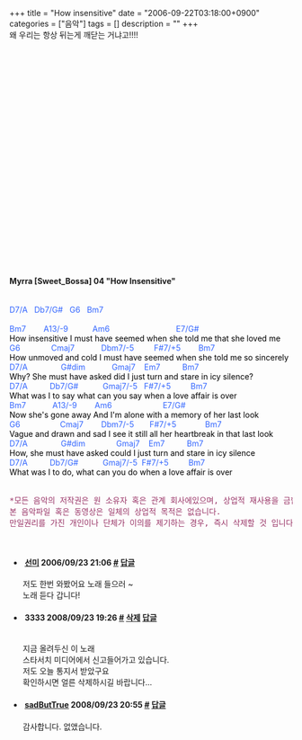 +++
title = "How insensitive"
date = "2006-09-22T03:18:00+0900"
categories = ["음악"]
tags = []
description = ""
+++
<span class="copyright_entry" style="display:block;" title="How insensitive@@**@@http://shed.egloos.com/1418296"></span>왜 우리는 항상 뒤는게 깨닫는 거냐고!!!!
<br>
<!--<embed src="http://babyoilband.com/bossa/Myrra_%5BSweet_Bossa%5D_04-How_Insensitive.mp3" type="audio/mpeg" autostart="1" loop="1">-->
<br>
<br>
<object width="425" height="355"><param name="movie" value="http://www.youtube.com/v/ZSprtHIrXrY&amp;rel=1"><param name="wmode" value="transparent"><embed src="http://www.youtube.com/v/ZSprtHIrXrY&amp;rel=1" type="application/x-shockwave-flash" wmode="transparent" width="425" height="355"></object>
<br>
<br>
<b>Myrra [Sweet_Bossa] 04 "How Insensitive"</b>
<br>
<br>
<br>
<font color="#3366ff">D7/A &nbsp; Db7/G# &nbsp; G6 &nbsp; Bm7</font>
<br>
<br>
<font color="#3366ff">Bm7&nbsp;&nbsp;&nbsp;&nbsp;&nbsp;&nbsp;&nbsp; A13/-9&nbsp;&nbsp;&nbsp;&nbsp;&nbsp;&nbsp;&nbsp;&nbsp;&nbsp;&nbsp; Am6&nbsp;&nbsp;&nbsp;&nbsp;&nbsp;&nbsp;&nbsp;&nbsp;&nbsp;&nbsp;&nbsp;&nbsp;&nbsp;&nbsp;&nbsp;&nbsp;&nbsp;&nbsp;&nbsp;&nbsp;&nbsp;&nbsp;&nbsp;&nbsp;&nbsp;&nbsp;&nbsp;&nbsp;&nbsp; E7/G#<br></font>
<font color="#000000">How insensitive I must have seemed when she told me that she loved me</font>
<br>
<font color="#3366ff">G6&nbsp;&nbsp;&nbsp;&nbsp;&nbsp;&nbsp;&nbsp;&nbsp;&nbsp;&nbsp;&nbsp;&nbsp;&nbsp; Cmaj7&nbsp;&nbsp;&nbsp;&nbsp;&nbsp;&nbsp;&nbsp;&nbsp;&nbsp;&nbsp;&nbsp; Dbm7/-5&nbsp;&nbsp;&nbsp;&nbsp;&nbsp;&nbsp;&nbsp;&nbsp; F#7/+5&nbsp;&nbsp;&nbsp;&nbsp;&nbsp;&nbsp;&nbsp; Bm7<br></font>
<font color="#000000">How unmoved and cold I must have seemed when she told me so sincerely</font>
<br>
<font color="#3366ff">D7/A&nbsp;&nbsp;&nbsp;&nbsp;&nbsp;&nbsp;&nbsp;&nbsp;&nbsp;&nbsp;&nbsp;&nbsp;&nbsp;&nbsp; G#dim&nbsp;&nbsp;&nbsp;&nbsp;&nbsp;&nbsp;&nbsp;&nbsp;&nbsp;&nbsp;&nbsp; Gmaj7&nbsp;&nbsp;&nbsp; Em7&nbsp;&nbsp;&nbsp;&nbsp;&nbsp;&nbsp;&nbsp;&nbsp;&nbsp; Bm7<br></font>
<font color="#000000">Why? She must have asked did I just turn and stare in icy silence?</font>
<br>
<font color="#3366ff">D7/A&nbsp;&nbsp;&nbsp;&nbsp;&nbsp;&nbsp;&nbsp;&nbsp;&nbsp; Db7/G#&nbsp;&nbsp;&nbsp;&nbsp;&nbsp;&nbsp;&nbsp;&nbsp;&nbsp;&nbsp; Gmaj7/-5&nbsp;&nbsp; F#7/+5&nbsp;&nbsp;&nbsp;&nbsp;&nbsp;&nbsp;&nbsp;&nbsp; Bm7<br></font>
<font color="#000000">What was I to say what can you say when a love affair is over</font>
<br>
<font color="#3366ff">Bm7&nbsp;&nbsp;&nbsp;&nbsp;&nbsp;&nbsp;&nbsp;&nbsp;&nbsp;&nbsp;&nbsp; A13/-9&nbsp;&nbsp;&nbsp;&nbsp;&nbsp;&nbsp;&nbsp; Am6&nbsp;&nbsp;&nbsp;&nbsp;&nbsp;&nbsp;&nbsp;&nbsp;&nbsp;&nbsp;&nbsp;&nbsp;&nbsp;&nbsp;&nbsp;&nbsp;&nbsp;&nbsp;&nbsp;&nbsp;&nbsp;&nbsp; E7/G#<br></font>
<font color="#000000">Now she's gone away And I'm alone with a memory of her last look</font>
<br>
<font color="#3366ff">G6&nbsp;&nbsp;&nbsp;&nbsp;&nbsp;&nbsp;&nbsp;&nbsp;&nbsp;&nbsp;&nbsp;&nbsp;&nbsp;&nbsp;&nbsp;&nbsp;&nbsp; Cmaj7&nbsp;&nbsp;&nbsp;&nbsp;&nbsp;&nbsp;&nbsp; Dbm7/-5&nbsp;&nbsp;&nbsp;&nbsp;&nbsp;&nbsp; F#7/+5&nbsp;&nbsp;&nbsp;&nbsp;&nbsp;&nbsp;&nbsp;&nbsp;&nbsp;&nbsp;&nbsp;&nbsp; Bm7<br></font>
<font color="#000000">Vague and drawn and sad I see it still all her heartbreak in that last look</font>
<br>
<font color="#3366ff">D7/A&nbsp;&nbsp;&nbsp;&nbsp;&nbsp;&nbsp;&nbsp;&nbsp;&nbsp;&nbsp;&nbsp;&nbsp;&nbsp;&nbsp; G#dim&nbsp;&nbsp;&nbsp;&nbsp;&nbsp;&nbsp;&nbsp;&nbsp;&nbsp;&nbsp;&nbsp;&nbsp;&nbsp; Gmaj7&nbsp;&nbsp;&nbsp; Em7&nbsp;&nbsp;&nbsp;&nbsp;&nbsp;&nbsp;&nbsp;&nbsp;&nbsp; Bm7<br></font>
<font color="#000000">How, she must have asked could I just turn and stare in icy silence</font>
<br>
<font color="#3366ff">D7/A&nbsp;&nbsp;&nbsp;&nbsp;&nbsp;&nbsp;&nbsp;&nbsp;&nbsp; Db7/G#&nbsp;&nbsp;&nbsp;&nbsp;&nbsp;&nbsp;&nbsp;&nbsp;&nbsp;&nbsp; Gmaj7/-5&nbsp; F#7/+5&nbsp;&nbsp;&nbsp;&nbsp;&nbsp;&nbsp;&nbsp;&nbsp; Bm7<br></font>
<font color="#000000">What was I to do, what can you do when a love affair is over<br><br></font>
<pre><span style="color: rgb(153, 51, 102);">*모든 음악의 저작권은 원 소유자 혹은 관계 회사에있으며, 상업적 재사용을 금합니다. <br>본 음악파일 혹은 동영상은 일체의 상업적 목적은 없습니다. <br>만일권리를 가진 개인이나 단체가 이의를 제기하는 경우, 즉시 삭제할 것 입니다*</span></pre>
<br> 
<!--
       <rdf:RDF xmlns:rdf="http://www.w3.org/1999/02/22-rdf-syntax-ns#"
		    xmlns:dc="http://purl.org/dc/elements/1.1/"
		    xmlns:trackback="http://madskills.com/public/xml/rss/module/trackback/">
       <rdf:Description
	        rdf:about="http://shed.egloos.com/1418296"
	        dc:identifier="http://shed.egloos.com/1418296"
	        dc:title="How insensitive"
	        trackback:ping="http://shed.egloos.com/tb/1418296"/>
       </rdf:RDF>
       -->

<ul><li class="comment_item"> <h4 class="comment_writer_info"> <span class="comment_gravatar"><a href="http://riveruns.egloos.com" title="http://riveruns.egloos.com"><img src="http://profile.egloos.net/null_50.jpg" alt=""></a></span> <span class="comment_writer"><a href="http://riveruns.egloos.com" title="http://riveruns.egloos.com" target="_blank">선미</a></span> <span class="comment_datetime" title="2006/09/23 21:06">2006/09/23 21:06</span> <span class="comment_link"><a name="5431230" href="http://shed.egloos.com/1418296#5431230" title="#">#</a> </span> <span class="comment_admin"> <a href="javascript:;" onclick="replyComment('replyform1418296','1418296','5431230',5,'','http://', '', 'http://shed.egloos.com/1418296#cmt','','1'); return false;" title="답글">답글</a> </span> <span class="comment_security"></span> </h4>
 <div id="comment_5431230">
  저도 한번 와봤어요 노래 들으러 ~
  <br>노래 듣다 갑니다!
 </div> 
 <div id="reply1418296_5431230" class="comment_write reply_write" style="display:none;"></div> </li>
<li class="comment_item"> <h4 class="comment_writer_info"> <span class="comment_gravatar"><img src="http://md.egloos.com/img/eg/profile_anonymous.jpg" alt=""></span> <span class="comment_writer">3333</span> <span class="comment_datetime" title="2008/09/23 19:26">2008/09/23 19:26</span> <span class="comment_link"><a name="6993810" href="http://shed.egloos.com/1418296#6993810" title="#">#</a> </span> <span class="comment_admin"> <a href="#" onclick="delComment_view('a0003782','1418296','6993810','','','0'); return false;">삭제</a> <a href="javascript:;" onclick="replyComment('replyform1418296','1418296','6993810',5,'','http://', '', 'http://shed.egloos.com/1418296#cmt','','0'); return false;" title="답글">답글</a> </span> <span class="comment_security"></span> </h4>
 <div id="comment_6993810">
  <br>지금 올려두신 이 노래 
  <br>스타서치 미디어에서 신고들어가고 있습니다.
  <br>저도 오늘 통지서 받았구요
  <br>확인하시면 얼른 삭제하시길 바랍니다...
  <br>
 </div> 
 <div id="reply1418296_6993810" class="comment_write reply_write" style="display:none;"></div> </li>
<li class="comment_item"> <h4 class="comment_writer_info"> <span class="comment_gravatar"><a href="http://shed.egloos.com" title="http://shed.egloos.com"><img src="http://profile.egloos.net/null_50.jpg" alt=""></a></span> <span class="comment_writer"><a href="http://shed.egloos.com" title="http://shed.egloos.com" target="_blank">sadButTrue</a></span> <span class="comment_datetime" title="2008/09/23 20:55">2008/09/23 20:55</span> <span class="comment_link"><a name="6993922" href="http://shed.egloos.com/1418296#6993922" title="#">#</a> </span> <span class="comment_admin"> <a href="javascript:;" onclick="replyComment('replyform1418296','1418296','6993922',5,'','http://', '', 'http://shed.egloos.com/1418296#cmt','','1'); return false;" title="답글">답글</a> </span> <span class="comment_security"></span> </h4>
 <div id="comment_6993922">
  감사합니다. 없앴습니다.
 </div> 
 <div id="reply1418296_6993922" class="comment_write reply_write" style="display:none;"></div> </li></ul>